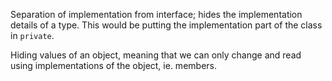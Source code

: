Separation of implementation from interface; hides the implementation details of a type. 
This would be putting the implementation part of the class in `private`. 

Hiding values of an object, meaning that we can only change and read using implementations of the object, ie. members. 

